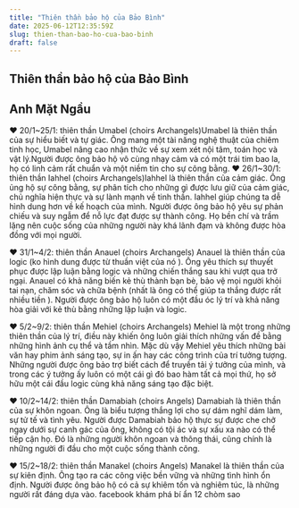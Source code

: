 ```yaml
---
title: "Thiên thần bảo hộ của Bảo Bình"
date: 2025-06-12T12:35:59Z
slug: thien-than-bao-ho-cua-bao-binh
draft: false
---
```


## Thiên thần bảo hộ của Bảo Bình

## Anh Mặt Ngầu

♥ 20/1~25/1: thiên thần Umabel (choirs Archangels)​Umabel là thiên thần của sự hiểu biết và tự giác. Ông mang một tài năng nghệ thuật của chiêm tinh học, Umabel nâng cao nhận thức về sự xem xét nội tâm, toán học và vật lý.​Người được ông bảo hộ vô cùng nhạy cảm và có một trái tim bao la, họ có linh cảm rất chuẩn và một niềm tin cho sự công bằng.​
♥ 26/1~30/1: thiên thần Iahhel (choirs Archangels)​Iahhel là thiên thần của cảm giác. Ông ủng hộ ​sự công bằng, sự phân tích cho những gì được lưu giữ của cảm giác, chủ nghĩa hiện thực và sự lành mạnh về tinh thần. Iahhel giúp chúng ta dễ hình dung hơn về kế hoạch của mình.
Người được ông bảo hộ yêu sự phản chiếu và suy ngẫm để nỗ lực đạt được sự thành công. Họ bền chí và trầm lặng nên cuộc sống của những người này khá lãnh đạm và không được hòa đồng với mọi người.

♥ 31/1~4/2: thiên thần Anauel (choirs Archangels)
Anauel là thiên thần của logic (ko hình dung được từ thuần việt của nó ). Ông yêu thích sự thuyết phục được lập luận bằng logic và những chiến thắng sau khi vượt qua trở ngại. Anauel có khả năng biến kẻ thù thành bạn bè, bảo vệ mọi người khỏi tai nạn, chăm sóc và chữa bệnh (nhất là ông có thể giúp ta thắng được rất nhiều tiền ).
Người được ông bảo hộ luôn có một đầu óc lý trí và khả năng hòa giải với kẻ thù bằng những lập luận và logic.

♥ 5/2~9/2: thiên thần Mehiel (choirs Archangels)
Mehiel là một trong những thiên thần của lý trí, điều này khiến ông luôn giải thích những vấn đề bằng những hình ảnh cụ thể và tầm nhìn. Mặc dù vậy Mehiel yêu thích những bài văn hay phim ảnh sáng tạo, sự in ấn hay các công trình của trí tưởng tượng.
Những người được ông bảo trợ biết cách để truyền tải ý tưởng của mình, và trong các ý tưởng ấy luôn có một cái gì đó bao hàm tất cả mọi thứ, họ sở hữu một cái đầu logic cùng khả năng sáng tạo đặc biệt.

♥ 10/2~14/2: thiên thần Damabiah (choirs Angels)
Damabiah là thiên thần của sự khôn ngoan. Ông là biểu tượng thắng lợi cho sự dám nghĩ dám làm, sự tử tế và tình yêu.
Người được Damabiah bảo hộ thực sự được che chở ngay dưới sự canh gác của ông, không có tội ác và sự xấu xa nào có thể tiếp cận họ. Đó là những người khôn ngoan và thông thái, cũng chính là những người đi đầu cho một cuộc sống thành công.

♥ 15/2~18/2: thiên thần Manakel (choirs Angels)
Manakel là thiên thần của sự kiên định. Ông tạo ra các công việc bền vững và những tình hình ổn định.
Người được ông bảo hộ có cả sự khiêm tốn và nghiêm túc, là những người rất đáng dựa vào.​ 
facebook khám phá bí ẩn 12 chòm sao ​